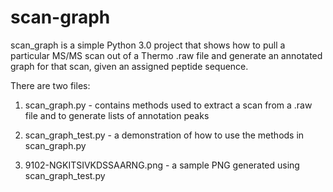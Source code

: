 # scan-graph

scan_graph is a simple Python 3.0 project that shows how to pull a particular MS/MS scan out of a Thermo .raw file and generate an annotated graph for that scan, given an assigned peptide sequence.

There are two files:

1. scan_graph.py - contains methods used to extract a scan from a .raw file and to generate lists of annotation peaks

2. scan_graph_test.py - a demonstration of how to use the methods in scan_graph.py

3. 9102-NGKITSIVKDSSAARNG.png - a sample PNG generated using scan_graph_test.py


